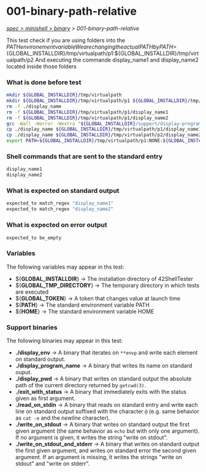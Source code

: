 # 001-binary-path-relative

*[spec > minishell > binary](..) > 001-binary-path-relative*

This test check if you are using folders into the $PATH environement variable
We are changing the actual PATH by PATH=${GLOBAL_INSTALLDIR}/tmp/virtualpath/p1:${GLOBAL_INSTALLDIR}/tmp/virtualpath/p2
And executing the commande display_name1 and display_name2 located inside those folders
### What is done before test

```bash
mkdir ${GLOBAL_INSTALLDIR}/tmp/virtualpath
mkdir ${GLOBAL_INSTALLDIR}/tmp/virtualpath/p1 ${GLOBAL_INSTALLDIR}/tmp/virtualpath/p2
rm -f ./display_name
rm -f ${GLOBAL_INSTALLDIR}/tmp/virtualpath/p1/display_name1
rm -f ${GLOBAL_INSTALLDIR}/tmp/virtualpath/p1/display_name2
gcc -Wall -Werror -Wextra "${GLOBAL_INSTALLDIR}/support/display-program-name/main.c" -o ./display_name
cp ./display_name ${GLOBAL_INSTALLDIR}/tmp/virtualpath/p1/display_name1
cp ./display_name ${GLOBAL_INSTALLDIR}/tmp/virtualpath/p2/display_name2
export PATH=${GLOBAL_INSTALLDIR}/tmp/virtualpath/p1:NONE:${GLOBAL_INSTALLDIR}/tmp/virtualpath/p2

```

### Shell commands that are sent to the standard entry

```bash
display_name1
display_name2

```

### What is expected on standard output

```bash
expected_to match_regex "display_name1"
expected_to match_regex "display_name2"

```

### What is expected on error output

```bash
expected_to be_empty

```

### Variables

The following variables may appear in ths test:

* ${**GLOBAL_INSTALLDIR**} -> The installation directory of 42ShellTester
* ${**GLOBAL_TMP_DIRECTORY**} -> The temporary directory in which tests are executed
* ${**GLOBAL_TOKEN**} -> A token that changes value at launch time
* ${**PATH**} -> The standard environment variable PATH
* ${**HOME**} -> The standard environment variable HOME
### Support binaries

The following binaries may appear in this test:


* **./display_env** -> A binary that iterates on `**envp` and write each element on standard output.
* **./display_program_name** -> A binary that writes its name on standard ouput.
* **./display_pwd** -> A binary that writes on standard output the absolute path of the current directory returned by `getcwd(3)`.
* **./exit_with_status** -> A binary that immediately exits with the status given as first argument.
* **./read_on_stdin** -> A binary that reads on standard entry and write each line on standard output suffixed with the character `@` (e.g. same behavior as `cat -e` and the *newline* character).
* **./write_on_stdout** -> A binary that writes on standard output the first given argument (the same behavior as `echo` but with only one argument). If no argument is given, it writes the string "write on stdout".
* **./write_on_stdout_and_stderr** -> A binary that writes on standard output the first given argument, and writes on standard error the second given argument. If an argument is missing, it writes the strings "write on stdout" and "write on stderr".
